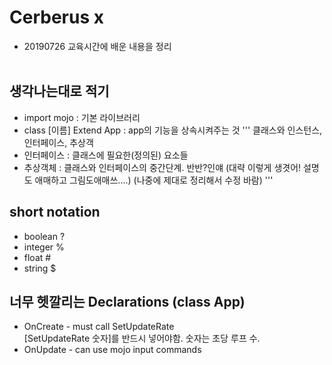 # Cerberus x
- 20190726 교육시간에 배운 내용을 정리
<br><br>
## 생각나는대로 적기
* import mojo : 기본 라이브러리
* class [이름] Extend App : app의 기능을 상속시켜주는 것
'''
클래스와 인스턴스, 인터페이스, 추상객 <br>
* 인터페이스 : 클래스에 필요한(정의된) 요소들
* 추상객체 : 클래스와 인터페이스의 중간단계. 반반?인얘 (대략 이렇게 생겻어! 설명도 애매하고 그림도애매쓰....)
(나중에 제대로 정리해서 수정 바람)
'''

## short notation
* boolean ?
* integer %
* float #
* string $

## 너무 헷깔리는 Declarations (class App)
* OnCreate - must call SetUpdateRate
<br> [SetUpdateRate 숫자]를 반드시 넣어야함. 숫자는 초당 루프 수.
* OnUpdate - can use mojo input commands <br>
